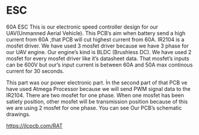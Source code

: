 # ESC
60A ESC 
This is our electronic speed controller design for our UAV(Unmanned Aerial Vehicle).
This PCB’s aim  when battery send a high current from 60A ,that PCB will cut highest current from 60A. 
IR2104 is a mosfet driver. We have used 3 mosfet driver because we have 3 phase for our UAV engine. Our engine’s kind is BLDC (Brushless DC).
We have used 2 mosfet for every mosfet driver like it’s datasheet data. That mosfet’s inputs can be 600V but our’s input current is between 60A and 50A max continous current for 30 seconds.

This part was our power electronic part. İn the second part of that PCB ve have used Atmega Processor because we will send PWM signal data to the IR2104. There are two mosfet for one phase. When one mosfet has been satiety position, other mosfet will be transmission position because of this we are using 2 mosfet for one phase.
 You can see Our PCB’s schematic drawings.

 

https://jlcpcb.com/RAT
